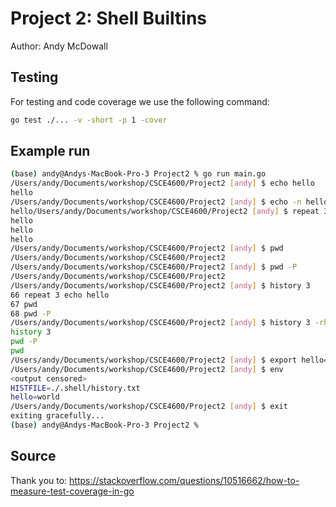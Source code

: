 # Project 2: Shell Builtins
Author: Andy McDowall
## Testing

For testing and code coverage we use the following command:
```bash
go test ./... -v -short -p 1 -cover
```

## Example run

```bash
(base) andy@Andys-MacBook-Pro-3 Project2 % go run main.go
/Users/andy/Documents/workshop/CSCE4600/Project2 [andy] $ echo hello
hello
/Users/andy/Documents/workshop/CSCE4600/Project2 [andy] $ echo -n hello
hello/Users/andy/Documents/workshop/CSCE4600/Project2 [andy] $ repeat 3 echo hello
hello
hello
hello
/Users/andy/Documents/workshop/CSCE4600/Project2 [andy] $ pwd 
/Users/andy/Documents/workshop/CSCE4600/Project2
/Users/andy/Documents/workshop/CSCE4600/Project2 [andy] $ pwd -P
/Users/andy/Documents/workshop/CSCE4600/Project2
/Users/andy/Documents/workshop/CSCE4600/Project2 [andy] $ history 3
66 repeat 3 echo hello
67 pwd 
68 pwd -P
/Users/andy/Documents/workshop/CSCE4600/Project2 [andy] $ history 3 -rh
history 3
pwd -P
pwd 
/Users/andy/Documents/workshop/CSCE4600/Project2 [andy] $ export hello=world
/Users/andy/Documents/workshop/CSCE4600/Project2 [andy] $ env
<output censored>
HISTFILE=./.shell/history.txt
hello=world
/Users/andy/Documents/workshop/CSCE4600/Project2 [andy] $ exit
exiting gracefully...
(base) andy@Andys-MacBook-Pro-3 Project2 % 
```

## Source

Thank you to:
https://stackoverflow.com/questions/10516662/how-to-measure-test-coverage-in-go